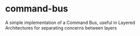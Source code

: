 # command-bus
A simple implementation of a Command Bus, useful in Layered Architectures for separating concerns between layers

